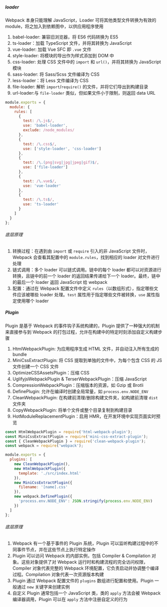 ##### loader

Webpack 本身只能理解 JavaScript，Loader 可将其他类型文件转换为有效的 module，将之加入到依赖图中，以供应用程序使用

1. babel-loader: 兼容旧浏览器，将 ES6 代码转换为 ES5
2. ts-loader：加载 TypeScript 文件，并将其转换为 JavaScript
3. vue-loader: 加载 Vue SFC 即 `.vue` 文件
4. style-loader: 将模块的导出作为样式添加到 DOM 中
5. css-loader: 处理 CSS 文件中的 `import` 和 `url()`，并将其转换为 JavaScript 模块
6. sass-loader: 将 Sass/Scss 文件编译为 CSS
7. less-loader：将 Less 文件编译为 CSS
8. file-loader: 解析 `import`/`require()` 的文件，并将它们导出到构建目录
9. url-loader:与 `file-loader` 类似，但如果文件小于限制，则返回 data URL

```JavaScript
module.exports = {
  module: {
    rules: [
      {
        test: /\.js$/,
        use: 'babel-loader',
        exclude: /node_modules/
      },
      {
        test: /\.css$/,
        use: ['style-loader', 'css-loader']
      },
      {
        test: /\.(png|svg|jpg|jpeg|gif)$/,
        use: ['file-loader']
      },
      {
        test: /\.vue$/,
        use: 'vue-loader'
      },
      {
        test: /\.ts$/,
        use: 'ts-loader'
      }
    ]
  }
};
```

###### 底层原理

1. 转换过程：在遇到由 `import` 或 `require` 引入的非 JavaScript 文件时，Webpack 会查看其配置中的 `module.rules`，找到相应的 loader 对文件进行处理
2. 链式调用：多个 loader 可以链式调用。链中的每个 loader 都可以对资源进行转换，且链中的前一个 loader 的返回结果传递给下一个 loader。最终，链中的最后一个 loader 返回 JavaScript 给 webpack
3. 配置：通过在 Webpack 配置文件中定义 `rules`（以数组形式），指定哪些文件应该被哪些 loader 处理。`test` 属性用于指定哪些文件被转换，`use` 属性指定使用哪个 loader

##### Plugin

Plugin 是基于 Webpack 的事件钩子系统构建的，Plugin 提供了一种强大的机制来直接参与到 Webpack 的打包过程，允许在构建中的特定时刻添加自定义构建步骤

1. HtmlWebpackPlugin: 为应用程序生成 HTML 文件，并自动注入所有生成的 bundle
2. MiniCssExtractPlugin: 将 CSS 提取到单独的文件中，为每个包含 CSS 的 JS 文件创建一个 CSS 文件
3. OptimizeCSSAssetsPlugin：压缩 CSS
4. UglifyjsWebpackPlugin & TerserWebpackPlugin：压缩 JavaScript
5. CompressionWebpackPlugin：压缩版本的资源，如 Gzip 或 Brotli
6. DefinePlugin: 允许在编译时创建全局常量，如 `process.env.NODE_ENV`
7. CleanWebpackPlugin: 在构建前清理/删除构建文件夹，如构建前清理 `dist` 文件夹
8. CopyWebpackPlugin: 将单个文件或整个目录复制到构建目录
9. HotModuleReplacementPlugin：启用 HMR，在开发环境中实现页面实时预览

```JavaScript
const HtmlWebpackPlugin = require('html-webpack-plugin');
const MiniCssExtractPlugin = require('mini-css-extract-plugin');
const { CleanWebpackPlugin } = require('clean-webpack-plugin');
const webpack = require('webpack');

module.exports = {
  plugins: [
    new CleanWebpackPlugin(),
    new HtmlWebpackPlugin({
      template: './src/index.html'
    }),
    new MiniCssExtractPlugin({
      filename: '[name].css'
    }),
    new webpack.DefinePlugin({
      'process.env.NODE_ENV': JSON.stringify(process.env.NODE_ENV)
    })
  ]
};
```

###### 底层原理

1. Webpack 有一个基于事件的 Plugin 系统，Plugin 可以监听构建过程中的不同事件节点，并在这些节点上执行特定操作
2. Plugin 可以访问 Webpack 的内部实例，包括 Compiler & Compilation 对象。这些对象提供了对 Webpack 运行时和构建流程的完全访问权限，Compiler 对象代表完整的 Webpack 环境配置，它负责启动并协调整个编译过程。Compilation 对象代表一次资源版本构建
3. Plugin 通过 Webpack 配置文件的 `plugins` 数组进行配置和使用。Plugin 一般通过 `new` 关键字来创建实例
4. 自定义 Plugin 通常包括一个 JavaScript 类，类的 `apply` 方法会被 Webpack 编译器调用，Plugin 可以在 `apply` 方法中注册自定义的行为

